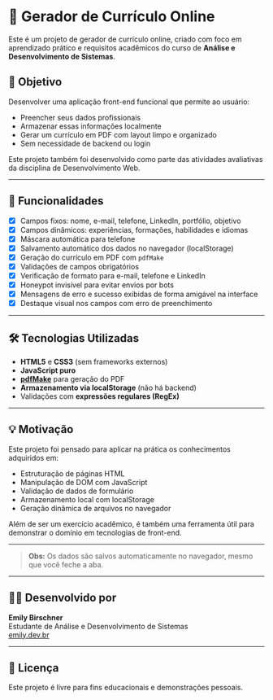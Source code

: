 # 🧾 Gerador de Currículo Online

Este é um projeto de gerador de currículo online, criado com foco em aprendizado prático e requisitos acadêmicos do curso de **Análise e Desenvolvimento de Sistemas**.

## 🎯 Objetivo

Desenvolver uma aplicação front-end funcional que permite ao usuário:
- Preencher seus dados profissionais
- Armazenar essas informações localmente
- Gerar um currículo em PDF com layout limpo e organizado
- Sem necessidade de backend ou login

Este projeto também foi desenvolvido como parte das atividades avaliativas da disciplina de Desenvolvimento Web.

---

## 🚀 Funcionalidades

- [x] Campos fixos: nome, e-mail, telefone, LinkedIn, portfólio, objetivo
- [x] Campos dinâmicos: experiências, formações, habilidades e idiomas
- [x] Máscara automática para telefone
- [x] Salvamento automático dos dados no navegador (localStorage)
- [x] Geração do currículo em PDF com `pdfMake`
- [x] Validações de campos obrigatórios
- [x] Verificação de formato para e-mail, telefone e LinkedIn
- [x] Honeypot invisível para evitar envios por bots
- [x] Mensagens de erro e sucesso exibidas de forma amigável na interface
- [x] Destaque visual nos campos com erro de preenchimento

---

## 🛠 Tecnologias Utilizadas

- **HTML5** e **CSS3** (sem frameworks externos)
- **JavaScript puro**
- **[pdfMake](https://pdfmake.github.io/)** para geração do PDF
- **Armazenamento via localStorage** (não há backend)
- Validações com **expressões regulares (RegEx)**

---

## 💡 Motivação

Este projeto foi pensado para aplicar na prática os conhecimentos adquiridos em:

- Estruturação de páginas HTML
- Manipulação de DOM com JavaScript
- Validação de dados de formulário
- Armazenamento local com localStorage
- Geração dinâmica de arquivos no navegador

Além de ser um exercício acadêmico, é também uma ferramenta útil para demonstrar o domínio em tecnologias de front-end.

---

> **Obs:** Os dados são salvos automaticamente no navegador, mesmo que você feche a aba.

---

## 👩‍💻 Desenvolvido por

**Emily Birschner**  
Estudante de Análise e Desenvolvimento de Sistemas  
[emily.dev.br](https://emily.dev.br)

---

## 📄 Licença

Este projeto é livre para fins educacionais e demonstrações pessoais.
